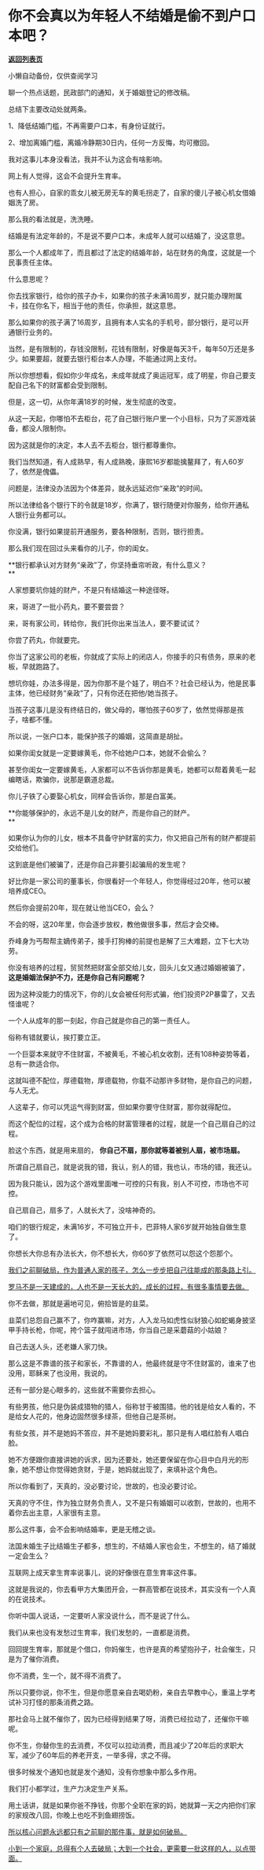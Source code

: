 # 你不会真以为年轻人不结婚是偷不到户口本吧？

[**返回列表页**](/gzh/记忆承载)

小懒自动备份，仅供查阅学习

聊一个热点话题，民政部门的通知，关于婚姻登记的修改稿。

总结下主要改动处就两条。  

1、降低结婚门槛，不再需要户口本，有身份证就行。

2、增加离婚门槛，离婚冷静期30日内，任何一方反悔，均可撤回。

我对这事儿本身没看法，我并不认为这会有啥影响。

网上有人觉得，这会不会提升生育率。

也有人担心，自家的乖女儿被无房无车的黄毛拐走了，自家的傻儿子被心机女借婚姻洗了房。

那么我的看法就是，洗洗睡。

结婚是有法定年龄的，不是说不要户口本，未成年人就可以结婚了，没这意思。

那么一个人都成年了，而且都过了法定的结婚年龄，站在财务的角度，这就是一个民事责任主体。

什么意思呢？

你去找家银行，给你的孩子办卡，如果你的孩子未满16周岁，就只能办理附属卡，挂在你名下，相当于他的责任，你承担，就这意思。

那么如果你的孩子满了16周岁，且拥有本人实名的手机号，部分银行，是可以开通银行业务的。

当然，是有限制的，存钱没限制，花钱有限制，好像是每天3千，每年50万还是多少。如果要超，就要去银行柜台本人办理，不能通过网上支付。

所以你想想看，假如你少年成名，未成年就成了奥运冠军，成了明星，你自己要支配自己名下的财富都会受到限制。

但是，这一切，从你年满18岁的时候，发生彻底的改变。  

从这一天起，你哪怕不去柜台，花了自己银行账户里一个小目标，只为了买游戏装备，都没人限制你。

因为这就是你的决定，本人去不去柜台，银行都尊重你。

我们当然知道，有人成熟早，有人成熟晚，康熙16岁都能擒鳌拜了，有人60岁了，依然是傀儡。

问题是，法律没办法因为个体差异，就永远延迟你“亲政”的时间。

所以法律给各个银行下的令就是18岁，你满了，银行随便对你服务，给你开通私人银行业务都可以。  

你没满，银行如果提前开通服务，要各种限制，否则，银行担责。  

那么我们现在回过头来看你的儿子，你的闺女。  

 **银行都承认对方财务“亲政”了，你坚持垂帘听政，有什么意义？  
**

人家想要坑你娃的财产，不是只有结婚这一种途径呀。  

来，哥进了一批小药丸，要不要尝尝？  

来，哥有家公司，转给你，我们托你出来当法人，要不要试试？  

你尝了药丸，你就要完。  

你当了这家公司的老板，你就成了实际上的闭店人，你接手的只有债务，原来的老板，早就跑路了。

想坑你娃，办法多得是，因为你那不是个娃了，明白不？社会已经认为，他是民事主体，他已经财务“亲政”了，只有你还在把他/她当孩子。

当孩子这事儿是没有终结日的，做父母的，哪怕孩子60岁了，依然觉得那是孩子，啥都不懂。  

所以说，一张户口本，能保护孩子的婚姻，这简直是胡扯。  

如果你闺女就是一定要嫁黄毛，你不给她户口本，她就不会偷么？  

甚至你闺女一定要嫁黄毛，人家都可以不告诉你那是黄毛，她都可以帮着黄毛一起编瞎话，欺骗你，说那是霸道总裁。  

你儿子铁了心要娶心机女，同样会告诉你，那是白富美。  

 **你能够保护的，永远不是儿女的财产，而是你自己的财产。  
**

如果你认为你的儿女，根本不具备守护财富的实力，你又把自己所有的财产都提前交给他们。  

这到底是他们被骗了，还是你自己非要引起骗局的发生呢？  

好比你是一家公司的董事长，你很看好一个年轻人，你觉得经过20年，他可以被培养成CEO。  

然后你会提前20年，现在就让他当CEO，会么？

不会的呀，这20年里，你会逐步放权，教他做很多事，然后才会交棒。  

乔峰身为丐帮帮主嫡传弟子，接手打狗棒的前提也是解了三大难题，立下七大功劳。  

你没有培养的过程，贸贸然把财富全部交给儿女，回头儿女又通过婚姻被骗了， **这是婚姻法保护不力，还是你自己有问题呢？**  

因为这种没能力的情况下，你的儿女会被任何形式骗，他们投资P2P暴雷了，又去怪谁呢？  

一个人从成年的那一刻起，你自己就是你自己的第一责任人。  

俗称有错就要认，挨打要立正。

一个巨婴本来就守不住财富，不被黄毛，不被心机女收割，还有108种姿势等着，总有一款适合你。  

这就叫德不配位，厚德载物，厚德载物，你载不动那许多财物，是你自己的问题，与人无尤。

人这辈子，你可以凭运气得到财富，但如果你要守住财富，那你就得配位。

而这个配位的过程，这个成为合格的财富管理者的过程，就是一个自己扇自己的过程。  

脸这个东西，就是用来扇的， **你自己不扇，那你就等着被别人扇，被市场扇。**

所谓自己扇自己，就是说我的错，我认，别人的错，我也认，市场的错，我还认。  

因为我只能认，因为这个游戏里面唯一可控的只有我，别人不可控，市场也不可控。  

自己扇自己，扇多了，人就长大了，没啥神奇的。  

咱们的银行规定，未满16岁，不可独立开卡，巴菲特人家6岁就开始独自做生意了。

你想长大你总有办法长大，你不想长大，你60岁了依然可以怨这个怨那个。

[我们之前聊破局，作为普通人家的孩子，怎么一步步把自己往能成的那条路上引。  
](http://mp.weixin.qq.com/s?__biz=Mzg4MTg2MzU3Mg==&mid=2247484415&idx=1&sn=a31e35d5e3a48ce9e35c7e08f85373e7&chksm=cf5e3d04f829b41231810ae4431de8ca79300ff0a5ca21162b741e3db3b3c38b2f7fa7ba554e&scene=21#wechat_redirect)

[罗马不是一天建成的，人也不是一天长大的，成长的过程，有很多事情要去做。](http://mp.weixin.qq.com/s?__biz=Mzg4MTg2MzU3Mg==&mid=2247484415&idx=1&sn=a31e35d5e3a48ce9e35c7e08f85373e7&chksm=cf5e3d04f829b41231810ae4431de8ca79300ff0a5ca21162b741e3db3b3c38b2f7fa7ba554e&scene=21#wechat_redirect)

你不去做，那就是遍地可见，俯拾皆是的韭菜。  

韭菜们总怨自己赢不了，你咋赢嘛，对方，人入龙马如虎性似豺狼心如蛇蝎身披坚甲手持长枪，你呢，挎个篮子就闯进市场，你当自己是采蘑菇的小姑娘？  

自己去送人头，还老嫌人家刀快。  

那么这是不靠谱的孩子和家长，不靠谱的人，他最终就是守不住财富的，谁来了也没用，耶稣来了也没用，我说的。

还有一部分是心眼多的，这些就不需要你去担心。  

有些男孩，他只是伪装成猎物的猎人，俗称甘于被围猎。他的钱是给女人看的，不是给女人花的，他身边固然很多绿茶，但他自己是茶树。

有些女孩，并不是她妈不答应，并不是她妈要彩礼，那只是有人唱红脸有人唱白脸。  

她不方便跟你直接讲她的诉求，因为还要处，她还要保留在你心目中白月光的形象，她不想让你觉得她贪财，于是，她妈就出现了，来填补这个角色。  

所以你看到了，天真的，没必要讨论，世故的，也没必要讨论。

天真的守不住，作为独立财务负责人，又不是只有婚姻可以收割，世故的，也用不着你去出主意，人家很有主意。  

那么这件事，会不会影响结婚率，更是无稽之谈。  

法国未婚生子比结婚生子都多，想生的，不结婚人家也会生，不想生的，结了婚就一定会生么？  

互联网上成天拿生育率说事儿，说的好像很在意生育率这件事。  

这就是我说的，你去看甲方大集团开会，一群高管都在说技术，其实没有一个人真的在说技术。  

你听中国人说话，一定要听人家没说什么，而不是说了什么。  

我们从来也没有发愁过生育率，我们发愁的，一直都是消费。

回回提生育率，那就是个借口，你妈催生，也许是真的希望抱孙子，社会催生，只是为了催你消费。  

你不消费，生一个，就不得不消费了。  

所以只要你说，你不生，但是你愿意亲自去喝奶粉，亲自去早教中心，重温上学考试补习打怪的那条消费之路。  

那社会马上就不催你了，因为已经得到结果了呀，消费已经拉动了，还催你干嘛呢。

你不生，你替你生的去消费，不仅可以拉动消费，而且减少了20年后的求职大军，减少了60年后的养老开支，一举多得，求之不得。  

很多时候发个通知也就是发个通知，没有你想象中那么多作用。  

我们打小都学过，生产力决定生产关系。  

用土话讲，就是如果你爸不挣钱，你那个全职在家的妈，她就算一天之内把你们家的家规改八回，你晚上也吃不到鱼翅捞饭。  

[所以核心问题永远都只有之前聊的那件事，就是如何破局。](http://mp.weixin.qq.com/s?__biz=Mzg4MTg2MzU3Mg==&mid=2247484415&idx=1&sn=a31e35d5e3a48ce9e35c7e08f85373e7&chksm=cf5e3d04f829b41231810ae4431de8ca79300ff0a5ca21162b741e3db3b3c38b2f7fa7ba554e&scene=21#wechat_redirect)

[小到一个家庭，总得有个人去破局；大到一个社会，更需要一批这样的人，以点带面。](http://mp.weixin.qq.com/s?__biz=Mzg4MTg2MzU3Mg==&mid=2247484415&idx=1&sn=a31e35d5e3a48ce9e35c7e08f85373e7&chksm=cf5e3d04f829b41231810ae4431de8ca79300ff0a5ca21162b741e3db3b3c38b2f7fa7ba554e&scene=21#wechat_redirect)

